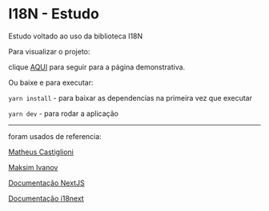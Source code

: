 # I18N - Estudo

Estudo voltado ao uso da biblioteca I18N

Para visualizar o projeto:

clique [AQUI]() para seguir para a página demonstrativa.


Ou baixe e para executar:

`yarn install` - para baixar as dependencias na primeira vez que executar

`yarn dev` - para rodar a aplicação


---

foram usados de referencia:

[Matheus Castiglioni](https://www.youtube.com/watch?v=txHU6lrsa3o)


[Maksim Ivanov](https://www.youtube.com/watch?v=5p9EMWwieyo)


[Documentação NextJS](https://nextjs.org/docs/advanced-features/i18n-routing)


[Documentação i18next](https://www.i18next.com/overview/getting-started)